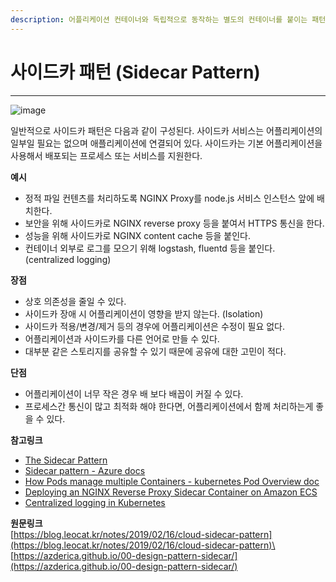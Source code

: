 ```yaml
---
description: 어플리케이션 컨테이너와 독립적으로 동작하는 별도의 컨테이너를 붙이는 패턴
---
```


# 사이드카 패턴 (Sidecar Pattern)

****

![image](https://user-images.githubusercontent.com/42582516/108616806-4f36d300-7454-11eb-8d58-ceadd4f438ac.png)

일반적으로 사이드카 패턴은 다음과 같이 구성된다. 사이드카 서비스는 어플리케이션의 일부일 필요는 없으며 애플리케이션에 연결되어 있다. 사이드카는 기본 어플리케이션을 사용해서 배포되는 프로세스 또는 서비스를 지원한다.



**예시**

* 정적 파일 컨텐츠를 처리하도록 NGINX Proxy를 node.js 서비스 인스턴스 앞에 배치한다.
* 보안을 위해 사이드카로 NGINX reverse proxy 등을 붙여서 HTTPS 통신을 한다.
* 성능을 위해 사이드카로 NGINX content cache 등을 붙인다.
* 컨테이너 외부로 로그를 모으기 위해 logstash, fluentd 등을 붙인다. (centralized logging)

**장점**

* 상호 의존성을 줄일 수 있다.
* 사이드카 장애 시 어플리케이션이 영향을 받지 않는다. (Isolation)
* 사이드카 적용/변경/제거 등의 경우에 어플리케이션은 수정이 필요 없다.
* 어플리케이션과 사이드카를 다른 언어로 만들 수 있다.
* 대부분 같은 스토리지를 공유할 수 있기 때문에 공유에 대한 고민이 적다.

**단점**

* 어플리케이션이 너무 작은 경우 배 보다 배꼽이 커질 수 있다.
* 프로세스간 통신이 많고 최적화 해야 한다면, 어플리케이션에서 함께 처리하는게 좋을 수 있다.

**참고링크**

* [The Sidecar Pattern](https://blog.davemdavis.net/2018/03/13/the-sidecar-pattern/)
* [Sidecar pattern - Azure docs](https://docs.microsoft.com/en-us/azure/architecture/patterns/sidecar)
* [How Pods manage multiple Containers - kubernetes Pod Overview doc](https://kubernetes.io/docs/concepts/workloads/pods/pod-overview/#how-pods-manage-multiple-containers)
* [Deploying an NGINX Reverse Proxy Sidecar Container on Amazon ECS](https://aws.amazon.com/ko/blogs/compute/nginx-reverse-proxy-sidecar-container-on-amazon-ecs/)
* [Centralized logging in Kubernetes](https://medium.com/@maanadev/centralized-logging-in-kubernetes-d5a21ae10c6e)

**원문링크** \
[https://blog.leocat.kr/notes/2019/02/16/cloud-sidecar-pattern](https://blog.leocat.kr/notes/2019/02/16/cloud-sidecar-pattern)\
[https://azderica.github.io/00-design-pattern-sidecar/](https://azderica.github.io/00-design-pattern-sidecar/)
